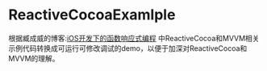 # ReactiveCocoaExamlple

根据臧成威的博客:[iOS开发下的函数响应式编程](http://williamzang.com/blog/2016/06/27/ios-kai-fa-xia-de-han-shu-xiang-ying-shi-bian-cheng/)
中ReactiveCocoa和MVVM相关示例代码转换成可运行可修改调试的demo，以便于加深对ReactiveCocoa和MVVM的理解。
